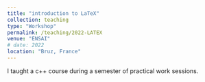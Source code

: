 ```yaml
---
title: "introduction to LaTeX"
collection: teaching
type: "Workshop"
permalink: /teaching/2022-LATEX
venue: "ENSAI"
# date: 2022
location: "Bruz, France"
---
```


I taught a c++ course during a semester of practical work sessions.